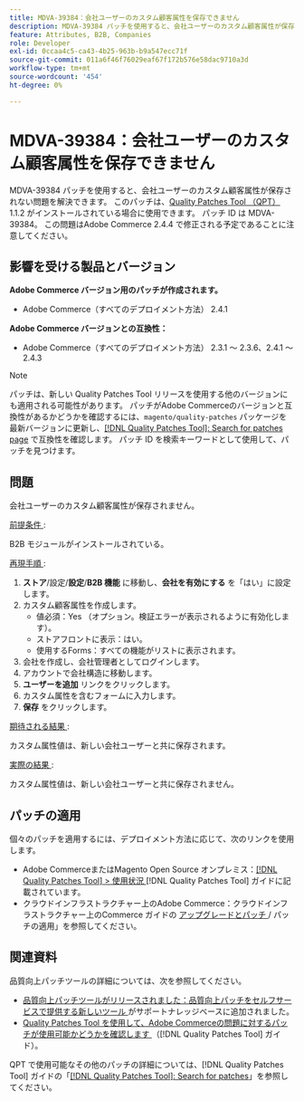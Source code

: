 ```yaml
---
title: MDVA-39384：会社ユーザーのカスタム顧客属性を保存できません
description: MDVA-39384 パッチを使用すると、会社ユーザーのカスタム顧客属性が保存されない問題を解決できます。 このパッチは、[Quality Patches Tool （QPT） ] （https://experienceleague.adobe.com/ja/docs/commerce-operations/tools/quality-patches-tool/quality-patches-tool-to-self-serve-quality-patches） 1.1.2 がインストールされている場合に利用できます。 パッチ ID は MDVA-39384。 この問題はAdobe Commerce 2.4.4 で修正される予定であることに注意してください。
feature: Attributes, B2B, Companies
role: Developer
exl-id: 0ccaa4c5-ca43-4b25-963b-b9a547ecc71f
source-git-commit: 011a6f46f76029eaf67f172b576e58dac9710a3d
workflow-type: tm+mt
source-wordcount: '454'
ht-degree: 0%

---
```


# MDVA-39384：会社ユーザーのカスタム顧客属性を保存できません

MDVA-39384 パッチを使用すると、会社ユーザーのカスタム顧客属性が保存されない問題を解決できます。 このパッチは、[Quality Patches Tool （QPT） ](https://experienceleague.adobe.com/ja/docs/commerce-operations/tools/quality-patches-tool/quality-patches-tool-to-self-serve-quality-patches)1.1.2 がインストールされている場合に使用できます。 パッチ ID は MDVA-39384。 この問題はAdobe Commerce 2.4.4 で修正される予定であることに注意してください。

## 影響を受ける製品とバージョン

**Adobe Commerce バージョン用のパッチが作成されます。**

* Adobe Commerce（すべてのデプロイメント方法） 2.4.1

**Adobe Commerce バージョンとの互換性：**

* Adobe Commerce（すべてのデプロイメント方法） 2.3.1 ～ 2.3.6、2.4.1 ～ 2.4.3

>[!NOTE]
>
>パッチは、新しい Quality Patches Tool リリースを使用する他のバージョンにも適用される可能性があります。 パッチがAdobe Commerceのバージョンと互換性があるかどうかを確認するには、`magento/quality-patches` パッケージを最新バージョンに更新し、[[!DNL Quality Patches Tool]: Search for patches page](https://experienceleague.adobe.com/ja/docs/commerce-operations/tools/quality-patches-tool/quality-patches-tool-to-self-serve-quality-patches) で互換性を確認します。 パッチ ID を検索キーワードとして使用して、パッチを見つけます。

## 問題

会社ユーザーのカスタム顧客属性が保存されません。

<u> 前提条件 </u>:

B2B モジュールがインストールされている。

<u> 再現手順 </u>:

1. **ストア**/設定/**設定**/**B2B 機能** に移動し、**会社を有効にする** を「はい」に設定します。
1. カスタム顧客属性を作成します。
   * 値必須：Yes （オプション。検証エラーが表示されるように有効化します）。
   * ストアフロントに表示：はい。
   * 使用するForms：すべての機能がリストに表示されます。
1. 会社を作成し、会社管理者としてログインします。
1. アカウントで会社構造に移動します。
1. **ユーザーを追加** リンクをクリックします。
1. カスタム属性を含むフォームに入力します。
1. **保存** をクリックします。

<u> 期待される結果 </u>:

カスタム属性値は、新しい会社ユーザーと共に保存されます。

<u> 実際の結果 </u>:

カスタム属性値は、新しい会社ユーザーと共に保存されません。

## パッチの適用

個々のパッチを適用するには、デプロイメント方法に応じて、次のリンクを使用します。

* Adobe CommerceまたはMagento Open Source オンプレミス：[[!DNL Quality Patches Tool] > 使用状況 ](/help/tools/quality-patches-tool/usage.md) [!DNL Quality Patches Tool] ガイドに記載されています。
* クラウドインフラストラクチャー上のAdobe Commerce：クラウドインフラストラクチャー上のCommerce ガイドの [ アップグレードとパッチ ](https://experienceleague.adobe.com/docs/commerce-cloud-service/user-guide/develop/upgrade/apply-patches.html?lang=ja)/ パッチの適用」を参照してください。

## 関連資料

品質向上パッチツールの詳細については、次を参照してください。

* [ 品質向上パッチツールがリリースされました：品質向上パッチをセルフサービスで提供する新しいツール ](https://experienceleague.adobe.com/ja/docs/commerce-operations/tools/quality-patches-tool/quality-patches-tool-to-self-serve-quality-patches) がサポートナレッジベースに追加されました。
* [Quality Patches Tool を使用して、Adobe Commerceの問題に対するパッチが使用可能かどうかを確認します ](/help/tools/quality-patches-tool/patches-available-in-qpt/check-patch-for-magento-issue-with-magento-quality-patches.md) （[!DNL Quality Patches Tool] ガイド）。

QPT で使用可能なその他のパッチの詳細については、[!DNL Quality Patches Tool] ガイドの「[[!DNL Quality Patches Tool]: Search for patches](https://experienceleague.adobe.com/tools/commerce-quality-patches/index.html?lang=ja)」を参照してください。
